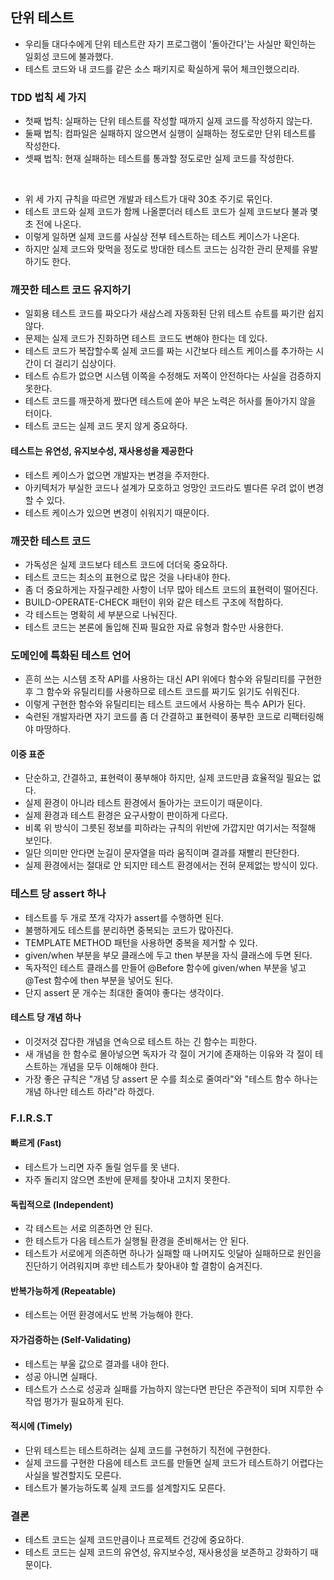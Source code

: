 ## 단위 테스트
- 우리들 대다수에게 단위 테스트란 자기 프로그램이 '돌아간다'는 사실만 확인하는 일회성 코드에 불과했다.
- 테스트 코드와 내 코드를 같은 소스 패키지로 확실하게 묶어 체크인했으리라.

### TDD 법칙 세 가지
- 첫째 법칙: 실패하는 단위 테스트를 작성할 때까지 실제 코드를 작성하지 않는다.
- 둘째 법칙: 컴파일은 실패하지 않으면서 실행이 실패하는 정도로만 단위 테스트를 작성한다.
- 셋째 법칙: 현재 실패하는 테스트를 통과할 정도로만 실제 코드를 작성한다.

</br>

- 위 세 가지 규칙을 따르면 개발과 테스트가 대략 30초 주기로 묶인다.
- 테스트 코드와 실제 코드가 함께 나올뿐더러 테스트 코드가 실제 코드보다 불과 몇초 전에 나온다.
- 이렇게 일하면 실제 코드를 사실상 전부 테스트하는 테스트 케이스가 나온다.
- 하지만 실제 코드와 맞먹을 정도로 방대한 테스트 코드는 심각한 관리 문제를 유발하기도 한다.

### 깨끗한 테스트 코드 유지하기
- 일회용 테스트 코드를 짜오다가 새삼스레 자동화된 단위 테스트 슈트를 짜기란 쉽지 않다.
- 문제는 실제 코드가 진화하면 테스트 코드도 변해야 한다는 데 있다.
- 테스트 코드가 복잡할수록 실제 코드를 짜는 시간보다 테스트 케이스를 추가하는 시간이 더 걸리기 십상이다.
- 테스트 슈트가 없으면 시스템 이쪽을 수정해도 저쪽이 안전하다는 사실을 검증하지 못한다.
- 테스트 코드를 깨끗하게 짰다면 테스트에 쏟아 부은 노력은 허사를 돌아가지 않을 터이다.
- 테스트 코드는 실제 코드 못지 않게 중요하다.

#### 테스트는 유연성, 유지보수성, 재사용성을 제공한다
- 테스트 케이스가 없으면 개발자는 변경을 주저한다.
- 아키텍처가 부실한 코드나 설계가 모호하고 엉망인 코드라도 별다른 우려 없이 변경할 수 있다.
- 테스트 케이스가 있으면 변경이 쉬워지기 때문이다.

### 깨끗한 테스트 코드
- 가독성은 실제 코드보다 테스트 코드에 더더욱 중요하다.
- 테스트 코드는 최소의 표현으로 많은 것을 나타내야 한다.
- 좀 더 중요하게는 자질구레한 사항이 너무 많아 테스트 코드의 표현력이 떨어진다.
- BUILD-OPERATE-CHECK 패턴이 위와 같은 테스트 구조에 적합하다.
- 각 테스트는 명확히 세 부분으로 나눠진다.
- 테스트 코드는 본론에 돌입해 진짜 필요한 자료 유형과 함수만 사용한다.

### 도메인에 특화된 테스트 언어
- 흔히 쓰는 시스템 조작 API를 사용하는 대신 API 위에다 함수와 유틸리티를 구현한 후 그 함수와 유틸리티를 사용하므로 테스트 코드를 짜기도 읽기도 쉬워진다.
- 이렇게 구현한 함수와 유틸리티는 테스트 코드에서 사용하는 특수 API가 된다.
- 숙련된 개발자라면 자기 코드를 좀 더 간결하고 표현력이 풍부한 코드로 리팩터링해야 마땅하다.

#### 이중 표준
- 단순하고, 간결하고, 표현력이 풍부해야 하지만, 실제 코드만큼 효율적일 필요는 없다.
- 실제 환경이 아니라 테스트 환경에서 돌아가는 코드이기 때문이다.
- 실제 환경과 테스트 환경은 요구사항이 판이하게 다르다.
- 비록 위 방식이 그릇된 정보를 피하라는 규칙의 위반에 가깝지만 여기서는 적절해 보인다.
- 일단 의미만 안다면 눈길이 문자열을 따라 움직이며 결과를 재빨리 판단한다.
- 실제 환경에서는 절대로 안 되지만 테스트 환경에서는 전혀 문제없는 방식이 있다.

### 테스트 당 assert 하나
- 테스트를 두 개로 쪼개 각자가 assert를 수행하면 된다.
- 불행하게도 테스트를 분리하면 중복되는 코드가 많아진다.
- TEMPLATE METHOD 패턴을 사용하면 중복을 제거할 수 있다.
- given/when 부분을 부모 클래스에 두고 then 부분을 자식 클래스에 두면 된다.
- 독자적인 테스트 클래스를 만들어 @Before 함수에 given/when 부분을 넣고 @Test 함수에 then 부분을 넣어도 된다.
- 단지 assert 문 개수는 최대한 줄여야 좋다는 생각이다.

#### 테스트 당 개념 하나
- 이것저것 잡다한 개념을 연속으로 테스트 하는 긴 함수는 피한다.
- 새 개념을 한 함수로 몰아넣으면 독자가 각 절이 거기에 존재하는 이유와 각 절이 테스트하는 개념을 모두 이해해야 한다.
- 가장 좋은 규칙은 "개념 당 assert 문 수를 최소로 줄여라"와 "테스트 함수 하나는 개념 하나만 테스트 하라"라 하겠다.

### F.I.R.S.T

#### 빠르게 (Fast)
- 테스트가 느리면 자주 돌릴 엄두를 못 낸다.
- 자주 돌리지 않으면 초반에 문제를 찾아내 고치지 못한다.

#### 독립적으로 (Independent)
- 각 테스트는 서로 의존하면 안 된다.
- 한 테스트가 다음 테스트가 실행될 환경을 준비해서는 안 된다.
- 테스트가 서로에게 의존하면 하나가 실패할 때 나머지도 잇달아 실패하므로 원인을 진단하기 어려워지며 후반 테스트가 찾아내야 할 결함이 숨겨진다.

#### 반복가능하게 (Repeatable)
- 테스트는 어떤 환경에서도 반복 가능해야 한다.

#### 자가검증하는 (Self-Validating)
- 테스트는 부울 값으로 결과를 내야 한다.
- 성공 아니면 실패다.
- 테스트가 스스로 성공과 실패를 가늠하지 않는다면 판단은 주관적이 되며 지루한 수작업 평가가 필요하게 된다.

#### 적시에 (Timely)
- 단위 테스트는 테스트하려는 실제 코드를 구현하기 직전에 구현한다.
- 실제 코드를 구현한 다음에 테스트 코드를 만들면 실제 코드가 테스트하기 어렵다는 사실을 발견할지도 모른다.
- 테스트가 불가능하도록 실제 코드를 설계할지도 모른다.

### 결론
- 테스트 코드는 실제 코드만큼이나 프로젝트 건강에 중요하다.
- 테스트 코드는 실제 코드의 유연성, 유지보수성, 재사용성을 보존하고 강화하기 때문이다.

